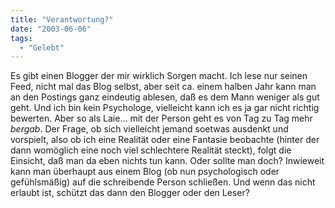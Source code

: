 ```yaml
---
title: "Verantwortung?"
date: "2003-06-06"
tags:
  - "Gelebt"
---
```


Es gibt einen Blogger der mir wirklich Sorgen macht. Ich lese nur seinen Feed, nicht mal das Blog selbst, aber seit ca. einem halben Jahr kann man an den Postings ganz eindeutig ablesen, daß es dem Mann weniger als gut geht. Und ich bin kein Psychologe, vielleicht kann ich es ja gar nicht richtig bewerten. Aber so als Laie… mit der Person geht es von Tag zu Tag mehr _bergab_. Der Frage, ob sich vielleicht jemand soetwas ausdenkt und vorspielt, also ob ich eine Realität oder eine Fantasie beobachte (hinter der dann womöglich eine noch viel schlechtere Realität steckt), folgt die Einsicht, daß man da eben nichts tun kann. Oder sollte man doch? Inwieweit kann man überhaupt aus einem Blog (ob nun psychologisch oder gefühlsmäßig) auf die schreibende Person schließen. Und wenn das nicht erlaubt ist, schützt das dann den Blogger oder den Leser?
